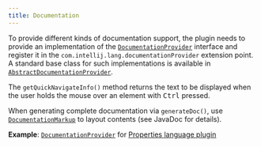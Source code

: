 ```yaml
---
title: Documentation
---
```

<!-- Copyright 2000-2020 JetBrains s.r.o. and other contributors. Use of this source code is governed by the Apache 2.0 license that can be found in the LICENSE file. -->

To provide different kinds of documentation support, the plugin needs to provide an implementation of the [`DocumentationProvider`](upsource:///platform/analysis-api/src/com/intellij/lang/documentation/DocumentationProvider.java) interface and register it in the `com.intellij.lang.documentationProvider` extension point.
A standard base class for such implementations is available in [`AbstractDocumentationProvider`](upsource:///platform/analysis-api/src/com/intellij/lang/documentation/AbstractDocumentationProvider.java).

The `getQuickNavigateInfo()` method returns the text to be displayed when the user holds the mouse over an element with <kbd>Ctrl</kbd> pressed.

When generating complete documentation via `generateDoc()`, use [`DocumentationMarkup`](upsource:///platform/analysis-api/src/com/intellij/lang/documentation/DocumentationMarkup.java) to layout contents (see JavaDoc for details).

**Example**:
[`DocumentationProvider`](upsource:///plugins/properties/src/com/intellij/lang/properties/PropertiesDocumentationProvider.java) for [Properties language plugin](upsource:///plugins/properties/)
